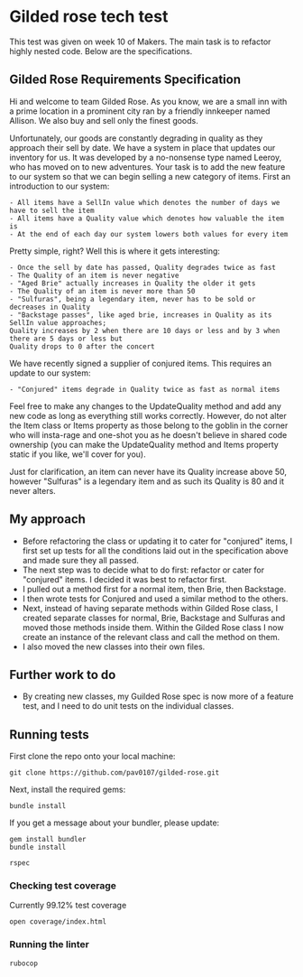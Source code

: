 # Gilded rose tech test

This test was given on week 10 of Makers. The main task is to refactor highly nested code. Below are the specifications.

## Gilded Rose Requirements Specification

Hi and welcome to team Gilded Rose. As you know, we are a small inn with a prime location in a prominent city ran by a friendly innkeeper named Allison. We also buy and sell only the finest goods.

Unfortunately, our goods are constantly degrading in quality as they approach their sell by date. We have a system in place that updates our inventory for us. It was developed by a no-nonsense type named
Leeroy, who has moved on to new adventures. Your task is to add the new feature to our system so that we can begin selling a new category of items. First an introduction to our system:

    - All items have a SellIn value which denotes the number of days we have to sell the item
    - All items have a Quality value which denotes how valuable the item is
    - At the end of each day our system lowers both values for every item

Pretty simple, right? Well this is where it gets interesting:

    - Once the sell by date has passed, Quality degrades twice as fast
    - The Quality of an item is never negative
    - "Aged Brie" actually increases in Quality the older it gets
    - The Quality of an item is never more than 50
    - "Sulfuras", being a legendary item, never has to be sold or decreases in Quality
    - "Backstage passes", like aged brie, increases in Quality as its SellIn value approaches;
    Quality increases by 2 when there are 10 days or less and by 3 when there are 5 days or less but
    Quality drops to 0 after the concert

We have recently signed a supplier of conjured items. This requires an update to our system:

    - "Conjured" items degrade in Quality twice as fast as normal items

Feel free to make any changes to the UpdateQuality method and add any new code as long as everything still works correctly. However, do not alter the Item class or Items property as those belong to the goblin in the corner who will insta-rage and one-shot you as he doesn't believe in shared code ownership (you can make the UpdateQuality method and Items property static if you like, we'll cover
for you).

Just for clarification, an item can never have its Quality increase above 50, however "Sulfuras" is a legendary item and as such its Quality is 80 and it never alters.

## My approach

- Before refactoring the class or updating it to cater for "conjured" items, I first set up tests for all the conditions laid out in the specification above and made sure they all passed.
- The next step was to decide what to do first: refactor or cater for "conjured" items. I decided it was best to refactor first.
- I pulled out a method first for a normal item, then Brie, then Backstage.
- I then wrote tests for Conjured and used a similar method to the others.
- Next, instead of having separate methods within Gilded Rose class, I created separate classes for normal, Brie, Backstage and Sulfuras and moved those methods inside them. Within the Gilded Rose class I now create an instance of the relevant class and call the method on them.
- I also moved the new classes into their own files.

## Further work to do

- By creating new classes, my Guilded Rose spec is now more of a feature test, and I need to do unit tests on the individual classes.

## Running tests

First clone the repo onto your local machine:

```
git clone https://github.com/pav0107/gilded-rose.git
```

Next, install the required gems:

```
bundle install
```

If you get a message about your bundler, please update:

```
gem install bundler
bundle install
```

```
rspec
```

### Checking test coverage

Currently 99.12% test coverage

```
open coverage/index.html
```

### Running the linter

```
rubocop
```

